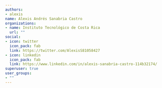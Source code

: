 ```yaml
---
authors:
- alexis
name: Alexis Andrés Sanabria Castro
organizations:
- name: Instituto Tecnológico de Costa Rica
  url: ""
social:
- icon: twitter
  icon_pack: fab
  link: https://twitter.com/AlexisS81058427
- icon: linkedin
  icon_pack: fab
  link: https://www.linkedin.com/in/alexis-sanabria-castro-114b32174/
superuser: true
user_groups:
- ""
---
```



